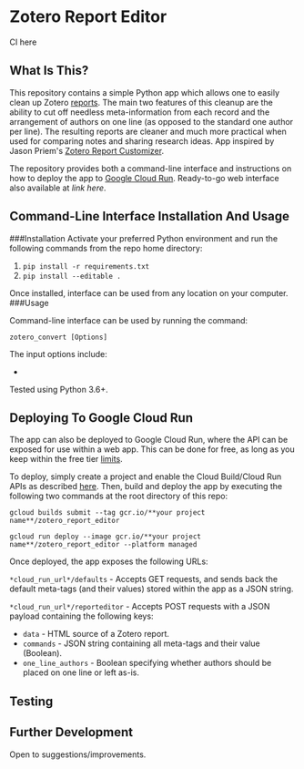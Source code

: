 Zotero Report Editor
==============================
CI here

What Is This?
-------------

This repository contains a simple Python app which allows one to easily clean up Zotero [reports](https://www.zotero.org/support/reports#%20sort_order).  The main two features of this cleanup are the ability to cut off needless meta-information from each record and the arrangement of authors on one line (as opposed to the standard one author per line).  The resulting reports are cleaner and much more practical when used for comparing notes and sharing research ideas.  App inspired by Jason Priem's [Zotero Report Customizer](http://jasonpriem.org/projects/report_cleaner.php).

The repository provides both a command-line interface and instructions on how to deploy the app to [Google Cloud Run](https://cloud.google.com/run/).  Ready-to-go web interface also available at *link here*.

Command-Line Interface Installation And Usage
---------------------------------------------

###Installation
Activate your preferred Python environment and run the following commands from the repo home directory:

1. `pip install -r requirements.txt`
2. `pip install --editable .`

Once installed, interface can be used from any location on your computer.
###Usage

Command-line interface can be used by running the command:

`zotero_convert [Options]`

The input options include:

* 

Tested using Python 3.6+.

Deploying To Google Cloud Run
-----------------------------

The app can also be deployed to Google Cloud Run, where the API can be exposed for use within a web app.  This can be done for free, as long as you keep within the free tier [limits](https://cloud.google.com/run/pricing).

To deploy, simply create a project and enable the Cloud Build/Cloud Run APIs as described [here](https://cloud.google.com/run/docs/quickstarts/build-and-deploy).  Then, build and deploy the app by executing the following two commands at the root directory of this repo:

`gcloud builds submit --tag gcr.io/**your project name**/zotero_report_editor`

`gcloud run deploy --image gcr.io/**your project name**/zotero_report_editor --platform managed`

Once deployed, the app exposes the following URLs: 

`*cloud_run_url*/defaults` - Accepts GET requests, and sends back the default meta-tags (and their values) stored within the app as a JSON string.

`*cloud_run_url*/reporteditor` -   Accepts POST requests with a JSON payload containing the following keys:

* `data` - HTML source of a Zotero report.
* `commands` - JSON string containing all meta-tags and their value (Boolean).
* `one_line_authors` - Boolean specifying whether authors should be placed on one line or left as-is.

Testing
-------

Further Development
-------------------
Open to suggestions/improvements.
